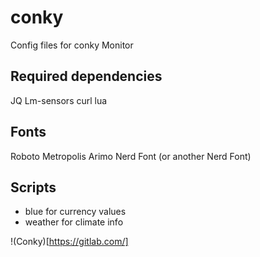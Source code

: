 # conky
Config files for conky Monitor

## Required dependencies
JQ
Lm-sensors
curl
lua

## Fonts
Roboto
Metropolis
Arimo Nerd Font (or another Nerd Font)

## Scripts 
+ blue for currency values
+ weather for climate info

!(Conky)[https://gitlab.com/]




